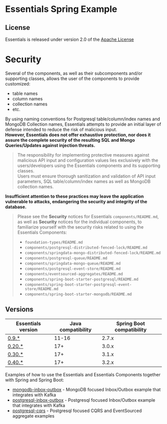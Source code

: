 # Essentials Spring Example

## License
Essentials is released under version 2.0 of the [Apache License](https://www.apache.org/licenses/LICENSE-2.0)

# Security

Several of the components, as well as their subcomponents and/or supporting classes, allows the user of the components to provide customized:
- table names
- column names
- collection names
- etc.

By using naming conventions for Postgresql table/column/index names and MongoDB Collection names, Essentials attempts to provide an initial layer of defense intended to reduce the risk of malicious input.    
**However, Essentials does not offer exhaustive protection, nor does it assure the complete security of the resulting SQL and Mongo Queries/Updates against injection threats.**
> The responsibility for implementing protective measures against malicious API input and configuration values lies exclusively with the users/developers using the Essentials components and its supporting classes.  
> Users must ensure thorough sanitization and validation of API input parameters, SQL table/column/index names as well as MongoDB collection names.

**Insufficient attention to these practices may leave the application vulnerable to attacks, endangering the security and integrity of the database.**

> Please see the **Security** notices for Essentials `components/README.md`, as well as **Security** notices for the individual components, to familiarize yourself with the security
> risks related to using the Essentials Components:
> - `foundation-types/README.md`
> - `components/postgresql-distributed-fenced-lock/README.md`
> - `components/springdata-mongo-distributed-fenced-lock/README.md`
> - `components/postgresql-queue/README.md`
> - `components/springdata-mongo-queue/README.md`
> - `components/postgresql-event-store/README.md`
> - `components/eventsourced-aggregates/README.md`
> - `components/spring-boot-starter-postgresql/README.md`
> - `components/spring-boot-starter-postgresql-event-store/README.md`
> - `components/spring-boot-starter-mongodb/README.md`

## Versions

| Essentials version                                                                           | Java compatibility | Spring Boot compatibility |
|----------------------------------------------------------------------------------------------|--------------------|---------------------------|
| [0.9.*](https://github.com/cloudcreate-dk/essentials-spring-examples/tree/java11)            | 11-16              | 2.7.x                     |
| [0.20.*](https://github.com/cloudcreate-dk/essentials-spring-examples/tree/springboot_3_0_x) | 17+                | 3.0.x                     |
| [0.30.*](https://github.com/cloudcreate-dk/essentials-spring-examples/tree/springboot_3_1_x) | 17+                | 3.1.x                     |
| [0.40.*](https://github.com/cloudcreate-dk/essentials-spring-examples/tree/main)             | 17+                | 3.2.x                     |

Examples of how to use the Essentials and Essentials Components together with Spring and Spring Boot:

- [mongodb-inbox-outbox](mongodb-inbox-outbox/README.md) - MongoDB focused Inbox/Outbox example that integrates with Kafka
- [postgresql-inbox-outbox](postgresql-inbox-outbox/README.md) - Postgresql focused Inbox/Outbox example that integrates with Kafka
- [postgresql-cqrs](postgresql-cqrs/README.md) - Postgresql focused CQRS and EventSourced aggregate examples
